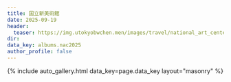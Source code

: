 ```yaml
---
title: 国立新美術館
date: 2025-09-19
header:
  teaser: https://img.utokyobwchen.men/images/travel/national_art_center/IMG_4027.JPG
dir: 
data_key: albums.nac2025
author_profile: false
---
```



{% include auto_gallery.html data_key=page.data_key layout="masonry" %}
